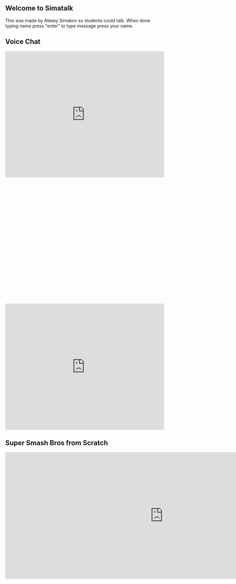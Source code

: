 ## Welcome to Simatalk

This was made by Alexey Simakov so students could talk. When done typing name press "enter"
to type message press your name.

## Voice Chat

<iframe src="https://talky.io/simatalk" width="100%" height="400" frameborder="0" scrolling="no"></iframe>

<div id="tlkio" data-channel="student-talk" data-theme="theme--minimal" style="width:100%;height:400;"></div><script async src="http://tlk.io/embed.js" type="text/javascript"></script>

<iframe src="https://tlk.io/student-talk" width="100%" height="400" frameborder="0" scrolling="no"></iframe>

## Super Smash Bros from Scratch
<iframe src="https://scratch.mit.edu/projects/318927435/embed" allowtransparency="true" width="1000" height="402" frameborder="0" scrolling="no" allowfullscreen></iframe>
